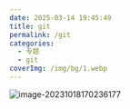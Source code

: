 ```yaml
---
date: 2025-03-14 19:45:49
title: git
permalink: /git
categories:
  - 专题
  - git
coverImg: /img/bg/1.webp
---
```



![image-20231018170236177](https://img.onedayxyy.cn/images/image-20231018170236177-1699244376966-2453.png)

